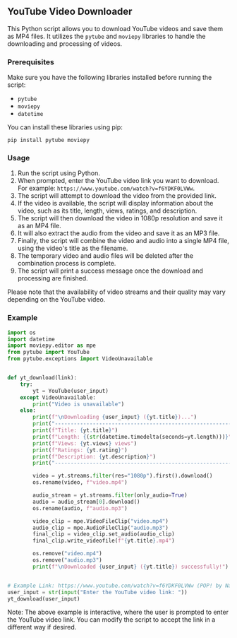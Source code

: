 ## YouTube Video Downloader

This Python script allows you to download YouTube videos and save them as MP4 files. It utilizes the `pytube` and `moviepy` libraries to handle the downloading and processing of videos.

### Prerequisites

Make sure you have the following libraries installed before running the script:

- `pytube`
- `moviepy`
- `datetime`

You can install these libraries using pip:

```
pip install pytube moviepy
```

### Usage

1. Run the script using Python.
2. When prompted, enter the YouTube video link you want to download. For example: `https://www.youtube.com/watch?v=f6YDKF0LVWw`.
3. The script will attempt to download the video from the provided link.
4. If the video is available, the script will display information about the video, such as its title, length, views, ratings, and description.
5. The script will then download the video in 1080p resolution and save it as an MP4 file.
6. It will also extract the audio from the video and save it as an MP3 file.
7. Finally, the script will combine the video and audio into a single MP4 file, using the video's title as the filename.
8. The temporary video and audio files will be deleted after the combination process is complete.
9. The script will print a success message once the download and processing are finished.

Please note that the availability of video streams and their quality may vary depending on the YouTube video.

### Example

```python
import os
import datetime
import moviepy.editor as mpe
from pytube import YouTube
from pytube.exceptions import VideoUnavailable


def yt_download(link):
    try:
        yt = YouTube(user_input)
    except VideoUnavailable:
        print("Video is unavailable")
    else:
        print(f"\nDownloading {user_input} ({yt.title})...")
        print("-------------------------------------------------------------------------------------------------------")
        print(f"Title: {yt.title}")
        print(f"Length: {(str(datetime.timedelta(seconds=yt.length)))}")
        print(f"Views: {yt.views} views")
        print(f"Ratings: {yt.rating}")
        print(f"Description: {yt.description}")
        print("-------------------------------------------------------------------------------------------------------")

        video = yt.streams.filter(res="1080p").first().download()
        os.rename(video, f"video.mp4")

        audio_stream = yt.streams.filter(only_audio=True)
        audio = audio_stream[0].download()
        os.rename(audio, f"audio.mp3")

        video_clip = mpe.VideoFileClip("video.mp4")
        audio_clip = mpe.AudioFileClip("audio.mp3")
        final_clip = video_clip.set_audio(audio_clip)
        final_clip.write_videofile(f"{yt.title}.mp4")

        os.remove("video.mp4")
        os.remove("audio.mp3")
        print(f"\nDownloaded {user_input} ({yt.title}) successfully!")


# Example Link: https://www.youtube.com/watch?v=f6YDKF0LVWw (POP! by Nayeon)
user_input = str(input("Enter the YouTube video link: "))
yt_download(user_input)
```

Note: The above example is interactive, where the user is prompted to enter the YouTube video link. You can modify the script to accept the link in a different way if desired.